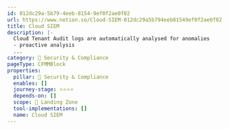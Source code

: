 ```yaml
---
id: 012dc29a-5b79-4eeb-8154-9ef0f2ae0f02
url: https://www.notion.so/Cloud-SIEM-012dc29a5b794eeb81549ef0f2ae0f02
title: Cloud SIEM
description: |-
  Cloud Tenant Audit logs are automatically analysed for anomalies
  - proactive analysis
  ...
category: 🔖 Security & Compliance
pageType: CFMMBlock
properties:
  pillar: 🔖 Security & Compliance
  enables: []
  journey-stage: ⭐️⭐️⭐️⭐️
  depends-on: []
  scope: 🛬 Landing Zone
  tool-implementations: []
  name: Cloud SIEM
---
```


